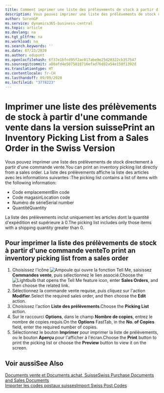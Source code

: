 ```yaml
---
title: Comment imprimer une liste des prélèvements de stock à partir d'une commande vente dans la version suisse
description: Vous pouvez imprimer une liste des prélèvements de stock directement à partir d'une commande vente.
author: SorenGP
ms.service: dynamics365-business-central
ms.topic: article
ms.devlang: na
ms.tgt_pltfrm: na
ms.workload: na
ms.search.keywords: ''
ms.date: 07/23/2020
ms.author: edupont
ms.openlocfilehash: 6f37e1bfcd95f2ac017abe9e25d20322cb357547
ms.sourcegitcommit: a80afd4e5075018716efad76d82a54e158f1392d
ms.translationtype: HT
ms.contentlocale: fr-CH
ms.lasthandoff: 09/09/2020
ms.locfileid: "3778223"
---
```

# <a name="print-an-inventory-picking-list-from-a-sales-order-in-the-swiss-version"></a><span data-ttu-id="ea5f0-103">Imprimer une liste des prélèvements de stock à partir d'une commande vente dans la version suisse</span><span class="sxs-lookup"><span data-stu-id="ea5f0-103">Print an Inventory Picking List from a Sales Order in the Swiss Version</span></span>

<span data-ttu-id="ea5f0-104">Vous pouvez imprimer une liste des prélèvements de stock directement à partir d'une commande vente.</span><span class="sxs-lookup"><span data-stu-id="ea5f0-104">You can print an inventory picking list directly from a sales order.</span></span> <span data-ttu-id="ea5f0-105">La liste des prélèvements affiche la liste des articles avec les informations suivantes :</span><span class="sxs-lookup"><span data-stu-id="ea5f0-105">The picking list contains a list of items with the following information:</span></span>  

- <span data-ttu-id="ea5f0-106">Code emplacement</span><span class="sxs-lookup"><span data-stu-id="ea5f0-106">Bin code</span></span>  
- <span data-ttu-id="ea5f0-107">Code magasin</span><span class="sxs-lookup"><span data-stu-id="ea5f0-107">Location code</span></span>  
- <span data-ttu-id="ea5f0-108">Numéro de série</span><span class="sxs-lookup"><span data-stu-id="ea5f0-108">Serial number</span></span>  
- <span data-ttu-id="ea5f0-109">Quantité</span><span class="sxs-lookup"><span data-stu-id="ea5f0-109">Quantity</span></span>  

<span data-ttu-id="ea5f0-110">La liste des prélèvements inclut uniquement les articles dont la quantité d'expédition est supérieure à 0.</span><span class="sxs-lookup"><span data-stu-id="ea5f0-110">The picking list includes only those items with a shipping quantity greater than 0.</span></span>  

## <a name="to-print-an-inventory-picking-list-from-a-sales-order"></a><span data-ttu-id="ea5f0-111">Pour imprimer la liste des prélèvements de stock à partir d'une commande vente</span><span class="sxs-lookup"><span data-stu-id="ea5f0-111">To print an inventory picking list from a sales order</span></span>  

1. <span data-ttu-id="ea5f0-112">Choisissez l'icône ![Ampoule qui ouvre la fonction Tell Me](../../media/ui-search/search_small.png "Dites-moi ce que vous voulez faire"), saisissez **Commandes vente**, puis sélectionnez le lien associé.</span><span class="sxs-lookup"><span data-stu-id="ea5f0-112">Choose the ![Lightbulb that opens the Tell Me feature](../../media/ui-search/search_small.png "Tell me what you want to do") icon, enter **Sales Orders**, and then choose the related link.</span></span>  
2. <span data-ttu-id="ea5f0-113">Sélectionnez la commande vente requise, puis cliquez sur l'action **Modifier**.</span><span class="sxs-lookup"><span data-stu-id="ea5f0-113">Select the required sales order, and then choose the **Edit** action.</span></span>  
3. <span data-ttu-id="ea5f0-114">Choisissez l'action **Liste des prélèvements**.</span><span class="sxs-lookup"><span data-stu-id="ea5f0-114">Choose the **Picking List** action.</span></span>  
4. <span data-ttu-id="ea5f0-115">Sur le raccourci **Options**, dans le champ **Nombre de copies**, entrez le nombre de copies requis.</span><span class="sxs-lookup"><span data-stu-id="ea5f0-115">On the **Options** FastTab, in the **No. of Copies** field, enter the required number of copies.</span></span>  
5. <span data-ttu-id="ea5f0-116">Sélectionnez le bouton **Imprimer** pour imprimer la liste de prélèvements, ou le bouton **Aperçu** pour l'afficher à l'écran.</span><span class="sxs-lookup"><span data-stu-id="ea5f0-116">Choose the **Print** button to print the picking list or choose the **Preview** button to view it on the screen.</span></span>  

## <a name="see-also"></a><span data-ttu-id="ea5f0-117">Voir aussi</span><span class="sxs-lookup"><span data-stu-id="ea5f0-117">See Also</span></span>

[<span data-ttu-id="ea5f0-118">Documents vente et Documents achat, Suisse</span><span class="sxs-lookup"><span data-stu-id="ea5f0-118">Swiss Purchase Documents and Sales Documents</span></span>](swiss-purchase-documents-and-sales-documents.md)  
[<span data-ttu-id="ea5f0-119">Importer les codes postaux suisses</span><span class="sxs-lookup"><span data-stu-id="ea5f0-119">Import Swiss Post Codes</span></span>](how-to-import-swiss-post-codes.md)  
